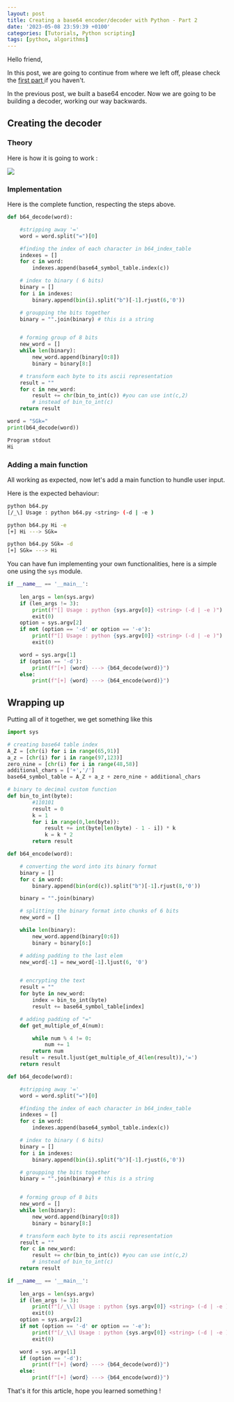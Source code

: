 ```yaml
---
layout: post
title: Creating a base64 encoder/decoder with Python - Part 2
date: '2023-05-08 23:59:39 +0100'
categories: [Tutorials, Python scripting]
tags: [python, algorithms]
---
```


Hello friend,

In this post, we are going to continue from where we left off, please check the [first part ](https://y4riss.github.io/posts/base64-with-python/)if you haven't.

In the previous post, we built a base64 encoder. Now we are going to be building a decoder, working our way backwards.

## Creating the decoder

### Theory
Here is how it is going to work :

<img src="/../assets/base64-encoding-algorithm_decoder.png" />

### Implementation
Here is the complete function, respecting the steps above.


```python
def b64_decode(word):

    #stripping away '='
    word = word.split("=")[0]

    #finding the index of each character in b64_index_table
    indexes = []
    for c in word:
        indexes.append(base64_symbol_table.index(c))

    # index to binary ( 6 bits)
    binary = []
    for i in indexes:
        binary.append(bin(i).split("b")[-1].rjust(6,'0'))

    # groupping the bits together
    binary = "".join(binary) # this is a string


    # forming group of 8 bits
    new_word = []
    while len(binary):
        new_word.append(binary[0:8])
        binary = binary[8:]

    # transform each byte to its ascii representation
    result = ""
    for c in new_word:
        result += chr(bin_to_int(c)) #you can use int(c,2)
        # instead of bin_to_int(c)
    return result
```

```python
word = "SGk="
print(b64_decode(word))
```

```bash
Program stdout
Hi
```

### Adding a main function

All working as expected, now let's add a main function to hundle user input.


Here is the expected behaviour:

```bash
python b64.py
[/_\] Usage : python b64.py <string> (-d | -e )
```

```bash
python b64.py Hi -e
[+] Hi ---> SGk=

python b64.py SGk= -d
[+] SGk= ---> Hi
```

You can have fun implementing your own functionalities, here is a simple one using the `sys` module.

```python
if __name__ == '__main__':
    
    len_args = len(sys.argv)
    if (len_args != 3):
        print(f"[] Usage : python {sys.argv[0]} <string> (-d | -e )")
        exit(0)
    option = sys.argv[2]
    if not (option == '-d' or option == '-e'):
        print(f"[] Usage : python {sys.argv[0]} <string> (-d | -e )")
        exit(0)

    word = sys.argv[1]
    if (option == '-d'):
        print(f"[+] {word} ---> {b64_decode(word)}")
    else:
        print(f"[+] {word} ---> {b64_encode(word)}")
```


## Wrapping up

Putting all of it together, we get something like this

```python
import sys

# creating base64 table index
A_Z = [chr(i) for i in range(65,91)]
a_z = [chr(i) for i in range(97,123)]
zero_nine = [chr(i) for i in range(48,58)]
additional_chars = ['+','/']
base64_symbol_table = A_Z + a_z + zero_nine + additional_chars

# binary to decimal custom function
def bin_to_int(byte):
        #110101
        result = 0
        k = 1
        for i in range(0,len(byte)):
            result += int(byte[len(byte) - 1 - i]) * k
            k = k * 2
        return result

def b64_encode(word):

    # converting the word into its binary format
    binary = []
    for c in word:
        binary.append(bin(ord(c)).split("b")[-1].rjust(8,'0'))

    binary = "".join(binary)

    # splitting the binary format into chunks of 6 bits
    new_word = []

    while len(binary):
        new_word.append(binary[0:6])
        binary = binary[6:]

    # adding padding to the last elem
    new_word[-1] = new_word[-1].ljust(6, '0')


    # encrypting the text
    result = ""
    for byte in new_word:
        index = bin_to_int(byte)
        result += base64_symbol_table[index]

    # adding padding of "="
    def get_multiple_of_4(num):

        while num % 4 != 0:
            num += 1
        return num
    result = result.ljust(get_multiple_of_4(len(result)),'=')
    return result

def b64_decode(word):

    #stripping away '='
    word = word.split("=")[0]

    #finding the index of each character in b64_index_table
    indexes = []
    for c in word:
        indexes.append(base64_symbol_table.index(c))

    # index to binary ( 6 bits)
    binary = []
    for i in indexes:
        binary.append(bin(i).split("b")[-1].rjust(6,'0'))

    # groupping the bits together
    binary = "".join(binary) # this is a string


    # forming group of 8 bits
    new_word = []
    while len(binary):
        new_word.append(binary[0:8])
        binary = binary[8:]

    # transform each byte to its ascii representation
    result = ""
    for c in new_word:
        result += chr(bin_to_int(c)) #you can use int(c,2)
        # instead of bin_to_int(c)
    return result

if __name__ == '__main__':
    
    len_args = len(sys.argv)
    if (len_args != 3):
        print(f"[/_\\] Usage : python {sys.argv[0]} <string> (-d | -e )")
        exit(0)
    option = sys.argv[2]
    if not (option == '-d' or option == '-e'):
        print(f"[/_\\] Usage : python {sys.argv[0]} <string> (-d | -e )")
        exit(0)

    word = sys.argv[1]
    if (option == '-d'):
        print(f"[+] {word} ---> {b64_decode(word)}")
    else:
        print(f"[+] {word} ---> {b64_encode(word)}")
```


That's it for this article, hope you learned something !

